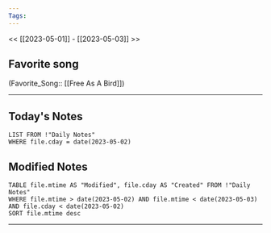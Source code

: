 ```yaml
---
Tags:
---
```

<< [[2023-05-01]] - [[2023-05-03]] >>
## Favorite song
(Favorite_Song:: [[Free As A Bird]])

___
## Today's Notes
```dataview
LIST FROM !"Daily Notes"
WHERE file.cday = date(2023-05-02)
```
## Modified Notes
```dataview
TABLE file.mtime AS "Modified", file.cday AS "Created" FROM !"Daily Notes" 
WHERE file.mtime > date(2023-05-02) AND file.mtime < date(2023-05-03) AND file.cday < date(2023-05-02)
SORT file.mtime desc
```
___
